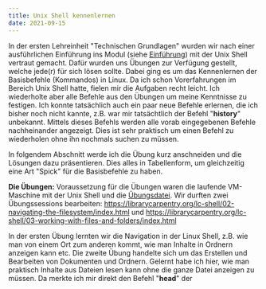 ```yaml
---
title: Unix Shell kennenlernen
date: 2021-09-15
---
```


In der ersten Lehreinheit "Technischen Grundlagen" wurden wir nach einer ausführlichen Einführung ins Modul (siehe <a href="https://ckfhgr.github.io/bain-lerntagebuch/2021/09/15/einfuehrung.html">Einführung</a>)  mit der Unix Shell vertraut gemacht. Dafür wurden uns Übungen zur Verfügung gestellt, welche jede(r) für sich lösen sollte. Dabei ging es um das Kennenlernen der Basisbefehle (Kommandos) in Linux. Da ich schon Vorerfahrungen im Bereich Unix Shell hatte, fielen mir die Aufgaben recht leicht. Ich wiederholte aber alle Befehle aus den Übungen um meine Kenntnisse zu festigen. Ich konnte tatsächlich auch ein paar neue Befehle erlernen, die ich bisher noch nicht kannte, z.B. war mir tatsächtlich der Befehl "**history**" unbekannt. Mittels dieses Befehls werden alle vorab eingegebenen Befehle nachheinander angezeigt. Dies ist sehr praktisch um einen Befehl zu wiederholen ohne ihn nochmals suchen zu müssen.

In folgendem Abschnitt werde ich die Übung kurz anschneiden und die Lösungen dazu präsentieren. Dies alles in Tabellenform, um gleichzeitig eine Art "Spick" für die Basisbefehle zu haben.

**Die Übungen:**
Voraussetzung für die Übungen waren die laufende VM-Maschine mit der Unix Shell und die <a href="https://librarycarpentry.org/lc-shell/data/shell-lesson.zip">Übungsdatei</a>.
Wir durften zwei Übungssessions bearbeiten: https://librarycarpentry.org/lc-shell/02-navigating-the-filesystem/index.html und https://librarycarpentry.org/lc-shell/03-working-with-files-and-folders/index.html

In der ersten Übung lernten wir die Navigation in der Linux Shell, z.B. wie man von einem Ort zum anderen kommt, wie man Inhalte in Ordnern anzeigen kann etc.
Die zweite Übung handelte sich um das Erstellen und Bearbeiten von Dokumenten und Ordnern. Gelernt habe ich hier, wie man praktisch Inhalte aus Dateien lesen kann ohne die ganze Datei anzeigen zu müssen. Da merkte ich mir direkt den Befehl "**head**" der

